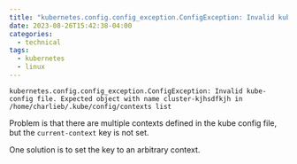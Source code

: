 ```yaml
---
title: "kubernetes.config.config_exception.ConfigException: Invalid kube-config file"
date: 2023-08-26T15:42:38-04:00
categories:
  - technical
tags:
  - kubernetes
  - linux
---
```

```
kubernetes.config.config_exception.ConfigException: Invalid kube-config file. Expected object with name cluster-kjhsdfkjh in /home/charlieb/.kube/config/contexts list
```
Problem is that there are multiple contexts defined in the kube config file, but the `current-context` key is not set.

One solution is to set the key to an arbitrary context.
